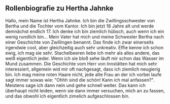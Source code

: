 ## Rollenbiografie zu Hertha Jahnke

Hallo, mein Name ist Hertha Jahnke. Ich bin die Zwillingsschwester von Bertha und die Tochter vom Kantor.
Ich bin jetzt 16 Jahre alt und werde demnächst endlich 17. Ich denke ich bin ziemlich hübsch, auch wenn ich ein wenig rundlich bin...
Mein Vater hat mich und meine Schwester Bertha nach einer Geschichte von Zwillingen benannt. Das finde ich zwar einerseits irgendwie
cool, aber gleichzeitig auch sehr unkreativ. Effie kenne ich schon ewig, ich mag sie sehr. Stachelbeeren liebe ich mehr als alles andere,
das weiß eigentlich jeder. Wenn ich sie bloß sehe läuft mir schon das Wasser im Mund zusammen. Die Geschichte vom Herr von Innstätten
hat mich sehr interessiert, allgemein wid mir oft nachgesagt, dass ich ziemlich neugierig bin. Ich mag meine roten Haare nicht, jede alte
Frau an der ich vorbei laufe sagt immer sowas wie: "Ohhh sind die schön! Kann ich mal anfassen?". Meistens sage ich dann nein und gehe
schnell weiter. Das kann ich überhaupt nicht leiden, wenn sie dann immer versuchen, mich an zu fassen, und das obwohl ich eigentlich
zimelich aufgeschlossen bin.

